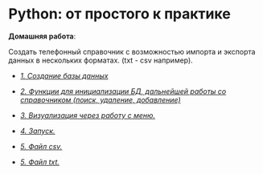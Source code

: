 # Python: от простого к практике

**Домашняя работа**:

Создать телефонный справочник с возможностью импорта и экспорта данных в нескольких форматах. (txt - csv например).


* [*1. Создание базы данных*](https://github.com/IrinaKazantseva/Python/blob/main/telephone/base.py)

* [*2. Функции для инициализации БД, дальнейшей работы со справочником (поиск, удаление, добавление)*](https://github.com/IrinaKazantseva/Python/blob/main/telephone/process_csv.py)

* [*3. Визуализация через работу с меню.*](https://github.com/IrinaKazantseva/Python/blob/main/telephone/menu.py)

* [*4. Запуск.*](https://github.com/IrinaKazantseva/Python/blob/main/telephone/main.py)

* [*5. Файл csv.*](https://github.com/IrinaKazantseva/Python/blob/main/telephone/bd.csv)

* [*5. Файл txt.*](https://github.com/IrinaKazantseva/Python/blob/main/telephone/bd.txt)